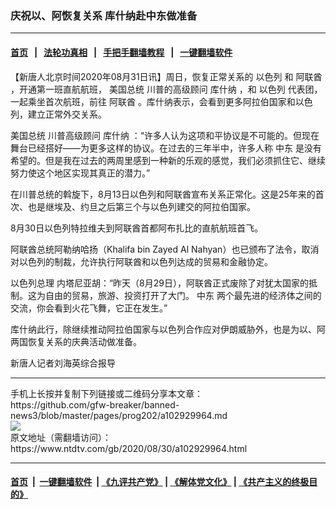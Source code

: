 ### 庆祝以、阿恢复关系 库什纳赴中东做准备
------------------------

#### [首页](https://github.com/gfw-breaker/banned-news3/blob/master/README.md) &nbsp;&nbsp;|&nbsp;&nbsp; [法轮功真相](https://github.com/begood0513/basic/blob/master/README.md)  &nbsp;&nbsp;|&nbsp;&nbsp; [手把手翻墙教程](https://github.com/gfw-breaker/guides/wiki)  &nbsp;&nbsp;|&nbsp;&nbsp; [一键翻墙软件](https://github.com/gfw-breaker/nogfw/blob/master/README.md)  



<div><div class="post_content" itemprop="articleBody">
 <p>
  【新唐人北京时间2020年08月31日讯】周日，恢复正常关系的
  <ok href="https://www.ntdtv.com/gb/以色列.htm">
   以色列
  </ok>
  和
  <ok href="https://www.ntdtv.com/gb/阿联酋.htm">
   阿联酋
  </ok>
  ，开通第一班直航航班，
  <ok href="https://www.ntdtv.com/gb/美国总统.htm">
   美国总统
  </ok>
  川普的高级顾问
  <ok href="https://www.ntdtv.com/gb/库什纳.htm">
   库什纳
  </ok>
  ，和
  <ok href="https://www.ntdtv.com/gb/以色列.htm">
   以色列
  </ok>
  代表团，一起乘坐首次航班，前往
  <ok href="https://www.ntdtv.com/gb/阿联酋.htm">
   阿联酋
  </ok>
  。库什纳表示，会看到更多阿拉伯国家和以色列，建立正常外交关系。
 </p>
 <p>
  <ok href="https://www.ntdtv.com/gb/美国总统.htm">
   美国总统
  </ok>
  川普高级顾问
  <ok href="https://www.ntdtv.com/gb/库什纳.htm">
   库什纳
  </ok>
  ：“许多人认为这项和平协议是不可能的。但现在舞台已经搭好——为更多这样的协议。在过去的三年半中，许多人称
  <ok href="https://www.ntdtv.com/gb/中东.htm">
   中东
  </ok>
  是没有希望的。但是我在过去的两周里感到一种新的乐观的感觉，我们必须抓住它、继续努力使这个地区实现其真正的潜力。”
 </p>
 <p>
  在川普总统的斡旋下，8月13日以色列和阿联酋宣布关系正常化。这是25年来的首次、也是继埃及、约旦之后第三个与以色列建交的阿拉伯国家。
 </p>
 <p>
  8月30日以色列特拉维夫到阿联酋首都阿布扎比的直航航班首飞。
 </p>
 <p>
  阿联酋总统阿勒纳哈扬（Khalifa bin Zayed Al Nahyan）也已颁布了法令，取消对以色列的制裁，允许执行阿联酋和以色列达成的贸易和金融协定。
 </p>
 <p>
  以色列总理 内塔尼亚胡：“昨天（8月29日），阿联酋正式废除了对犹太国家的抵制。这为自由的贸易，旅游、投资打开了大门。
  <ok href="https://www.ntdtv.com/gb/中东.htm">
   中东
  </ok>
  两个最先进的经济体之间的交流，你会看到火花飞舞，它正在发生。”
 </p>
 <p>
  库什纳此行，除继续推动阿拉伯国家与以色列合作应对伊朗威胁外，也是为以、阿两国恢复关系的庆典活动做准备。
 </p>
 <p>
  新唐人记者刘海英综合报导
 </p>
 <div class="single_ad">
 </div>
</div>
</div>
<hr/>
手机上长按并复制下列链接或二维码分享本文章：<br/>
https://github.com/gfw-breaker/banned-news3/blob/master/pages/prog202/a102929964.md <br/>
<a href='https://github.com/gfw-breaker/banned-news3/blob/master/pages/prog202/a102929964.md'><img src='https://github.com/gfw-breaker/banned-news3/blob/master/pages/prog202/a102929964.md.png'/></a> <br/>
原文地址（需翻墙访问）：https://www.ntdtv.com/gb/2020/08/30/a102929964.html


------------------------
#### [首页](https://github.com/gfw-breaker/banned-news3/blob/master/README.md) &nbsp;|&nbsp; [一键翻墙软件](https://github.com/gfw-breaker/nogfw/blob/master/README.md) &nbsp;| [《九评共产党》](https://github.com/gfw-breaker/9ping.md/blob/master/README.md#九评之一评共产党是什么) | [《解体党文化》](https://github.com/gfw-breaker/jtdwh.md/blob/master/README.md) | [《共产主义的终极目的》](https://github.com/gfw-breaker/gczydzjmd.md/blob/master/README.md)


<img src='http://gfw-breaker.win/banned-news3/pages/prog202/a102929964.md' width='0px' height='0px'/>